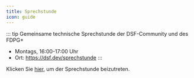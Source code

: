 ```yaml
---
title: Sprechstunde
icon: guide
---
```



<!--<meta http-equiv="refresh" content="0;url=https://audimax.heiconf.uni-heidelberg.de/jxh4-jxx2-tm6c-d37q">-->

::: tip Gemeinsame technische Sprechstunde der DSF-Community und des FDPG+
- Montags, 16:00-17:00 Uhr
- Ort: https://dsf.dev/sprechstunde
:::


Klicken Sie [hier](https://lecture.senfcall.de/sim-ock-1vk-l8o), um der Sprechstunde beizutreten.
